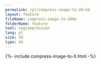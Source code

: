 ```yaml
---
permalink: /pl/compress-image-to-20-kb
layout: feature
fileName: compress-image-to-20kb
folderName: feature
tool: imgcompression
lang: pl
size: 20
type: kb
---
```


{%- include compress-image-to-X.html -%}
